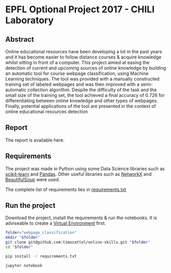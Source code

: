 # EPFL Optional Project 2017 - CHILI Laboratory

## Abstract
Online educational resources have been developing a lot in the past years and it has become easier to follow distance courses & acquire knowledge whilst sitting in front of a computer. This   project   aimed   at   easing   the   detection   of   current   and upcoming sources of online knowledge by building an automatic tool  for  course  webpage  classification,  using  Machine  Learning techniques.  The  tool  was  provided  with  a  manually  constructed training set of labeled webpages and was then improved with a semi-automatic collection algorithm. Despite the difficulty of the task and the small size of the training set, the tool achieved a final accuracy  of  0.726  for  differentiating  between  online  knowledge and other types of webpages. Finally, potential applications of the tool are presented in the context of online educational resources detection

## Report
The report is available here.

## Requirements
The project was made in Python using some Data Science libraries such as [scikit-learn](http://scikit-learn.org) and [Pandas](https://pandas.pydata.org/). Other useful libraries such as [NetworkX](https://networkx.github.io/) and [BeautifulSoup](https://www.crummy.com/software/BeautifulSoup/bs4/doc/) were used.

The complete list of requirements lies in [requirements.txt](requirements.txt)

## Run the project
Download the project, install the requirements & run the notebooks. It is adviseable to create a [Virtual Environment](https://docs.python.org/3/library/venv.html) first.

```bash
folder="webpage_classification"
mkdir "$folder"
git clone git@github.com:timozattol/online-skills.git "$folder"
cd "$folder"

pip install -r requirements.txt

jupyter notebook
```

